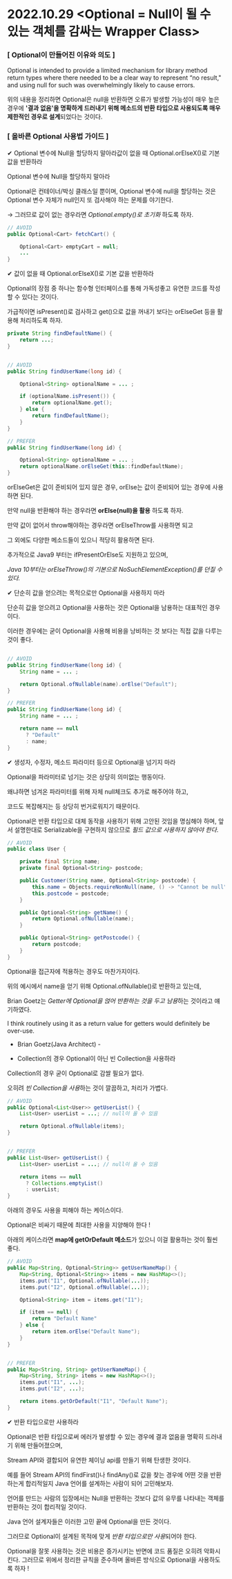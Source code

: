 # 2022.10.29 <Optional = Null이 될 수 있는 객체를 감싸는 Wrapper Class>

### [ Optional이 만들어진 이유와 의도 ]

Optional is intended to provide a limited mechanism for library method return types where there needed to be a clear way to represent “no result," and using null for such was overwhelmingly likely to cause errors.

위의 내용을 정리하면 Optional은 null을 반환하면 오류가 발생할 가능성이 매우 높은 경우에 **'결과 없음'을 명확하게 드러내기 위해 메소드의 반환 타입으로 사용되도록 매우 제한적인 경우로 설계**되었다는 것이다. 

### [ 올바른 Optional 사용법 가이드 ]

✔ Optional 변수에 Null을 할당하지 말아라값이 없을 때 Optional.orElseX()로 기본 값을 반환하라

Optional 변수에 Null을 할당하지 말아라

Optional은 컨테이너/박싱 클래스일 뿐이며, Optional 변수에 null을 할당하는 것은 Optional 변수 자체가 null인지 또 검사해야 하는 문제를 야기한다. 

→ 그러므로 값이 없는 경우라면 *Optional.empty()로 초기화* 하도록 하자. 

```java
// AVOID
public Optional<Cart> fetchCart() {

    Optional<Cart> emptyCart = null;
    ...
}
```


✔ 값이 없을 때 Optional.orElseX()로 기본 값을 반환하라

Optional의 장점 중 하나는 함수형 인터페이스를 통해 가독성좋고 유연한 코드를 작성할 수 있다는 것이다. 

가급적이면 isPresent()로 검사하고 get()으로 값을 꺼내기 보다는 orElseGet 등을 활용해 처리하도록 하자.

```java
private String findDefaultName() {
    return ...;
}


// AVOID
public String findUserName(long id) {

    Optional<String> optionalName = ... ;

    if (optionalName.isPresent()) {
        return optionalName.get();
    } else {
        return findDefaultName();
    }
}

// PREFER
public String findUserName(long id) {

    Optional<String> optionalName = ... ;
    return optionalName.orElseGet(this::findDefaultName);
}
```

orElseGet은 값이 준비되어 있지 않은 경우, orElse는 값이 준비되어 있는 경우에 사용하면 된다. 

만약 null을 반환해야 하는 경우라면 **orElse(null)을 활용** 하도록 하자. 

만약 값이 없어서 throw해야하는 경우라면 orElseThrow를 사용하면 되고 

그 외에도 다양한 메소드들이 있으니 적당히 활용하면 된다.

추가적으로 Java9 부터는 ifPresentOrElse도 지원하고 있으며,

*Java 10부터는 orElseThrow()의 기본으로 NoSuchElementException()를 던질 수 있다.*



✔ 단순히 값을 얻으려는 목적으로만 Optional을 사용하지 마라

단순히 값을 얻으려고 Optional을 사용하는 것은 Optional을 남용하는 대표적인 경우이다. 

이러한 경우에는 굳이 Optional을 사용해 비용을 낭비하는 것 보다는 직접 값을 다루는 것이 좋다.

```java

// AVOID
public String findUserName(long id) {
    String name = ... ;

    return Optional.ofNullable(name).orElse("Default");
}

// PREFER
public String findUserName(long id) {
    String name = ... ;

    return name == null
      ? "Default"
      : name;
}
```


✔ 생성자, 수정자, 메소드 파라미터 등으로 Optional을 넘기지 마라

Optional을 파라미터로 넘기는 것은 상당히 의미없는 행동이다. 

왜냐하면 넘겨온 파라미터를 위해 자체 null체크도 추가로 해주어야 하고,

코드도 복잡해지는 등 상당히 번거로워지기 때문이다. 

Optional은 반환 타입으로 대체 동작을 사용하기 위해 고안된 것임을 명심해야 하며, 앞서 설명한대로 Serializable을 구현하지 않으므로 *필드 값으로 사용하지 않아야 한다*.

```java
// AVOID
public class User {

    private final String name;
    private final Optional<String> postcode;

    public Customer(String name, Optional<String> postcode) {
        this.name = Objects.requireNonNull(name, () -> "Cannot be null");
        this.postcode = postcode;
    }

    public Optional<String> getName() {
        return Optional.ofNullable(name);
    }

    public Optional<String> getPostcode() {
        return postcode;
    }
}
```

Optional을 접근자에 적용하는 경우도 마찬가지이다. 

위의 예시에서 name을 얻기 위해 Optional.ofNullable()로 반환하고 있는데, 

Brian Goetz는 *Getter에 Optional을 얹어 반환하는 것을 두고 남용*하는 것이라고 얘기하였다.

I think routinely using it as a return value for getters would definitely be over-use.
- Brian Goetz(Java Architect) -

- Collection의 경우 Optional이 아닌 빈 Collection을 사용하라

Collection의 경우 굳이 Optional로 감쌀 필요가 없다. 

오히려 *빈 Collection을 사용*하는 것이 깔끔하고, 처리가 가볍다.

```java
// AVOID
public Optional<List<User>> getUserList() {
    List<User> userList = ...; // null이 올 수 있음

    return Optional.ofNullable(items);
}


// PREFER
public List<User> getUserList() {
    List<User> userList = ...; // null이 올 수 있음

    return items == null
      ? Collections.emptyList()
      : userList;
}
```

아래의 경우도 사용을 피해야 하는 케이스이다. 

Optional은 비싸기 때문에 최대한 사용을 지양해야 한다 !

아래의 케이스라면 **map에 getOrDefault 메소드**가 있으니 이걸 활용하는 것이 훨씬 좋다.

```java
// AVOID
public Map<String, Optional<String>> getUserNameMap() {
    Map<String, Optional<String>> items = new HashMap<>();
    items.put("I1", Optional.ofNullable(...));
    items.put("I2", Optional.ofNullable(...));

    Optional<String> item = items.get("I1");

    if (item == null) {
        return "Default Name"
    } else {
        return item.orElse("Default Name");
    }
}


// PREFER
public Map<String, String> getUserNameMap() {
    Map<String, String> items = new HashMap<>();
    items.put("I1", ...);
    items.put("I2", ...);

    return items.getOrDefault("I1", "Default Name");
}
```

✔ 반환 타입으로만 사용하라

Optional은 반환 타입으로써 에러가 발생할 수 있는 경우에 결과 없음을 명확히 드러내기 위해 만들어졌으며, 

Stream API와 결합되어 유연한 체이닝 api를 만들기 위해 탄생한 것이다. 

예를 들어 Stream API의 findFirst()나 findAny()로 값을 찾는 경우에 어떤 것을 반환하는게 합리적일지 Java 언어를 설계하는 사람이 되어 고민해보자. 

언어를 만드는 사람의 입장에서는 Null을 반환하는 것보다 값의 유무를 나타내는 객체를 반환하는 것이 합리적일 것이다. 

Java 언어 설계자들은 이러한 고민 끝에 Optional을 만든 것이다.

그러므로 Optional이 설계된 목적에 맞게 *반환 타입으로만 사용*되어야 한다.

Optional을 잘못 사용하는 것은 비용은 증가시키는 반면에 코드 품질은 오히려 악화시킨다. 
그러므로 위에서 정리한 규칙을 준수하며 올바른 방식으로 Optional을 사용하도록 하자 !
